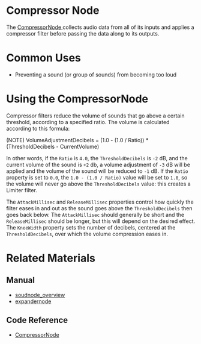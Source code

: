 # Compressor Node
The [ CompressorNode ](https://plasmaengine.github.io/PlasmaDocs/Plasma1/C++/code_reference/class_reference/compressornode.markdown) collects audio data from all of its inputs and applies a compressor filter before passing the data along to its outputs. 

# Common Uses

- Preventing a sound (or group of sounds) from becoming too loud

# Using the CompressorNode 

Compressor filters reduce the volume of sounds that go above a certain threshold, according to a specified ratio. The volume is calculated according to this formula:

(NOTE) VolumeAdjustmentDecibels = (1.0 - (1.0 / Ratio)) * (ThresholdDecibels - CurrentVolume)

In other words, if the `Ratio` is `4.0`, the `ThresholdDecibels` is `-2` dB, and the current volume of the sound is `+2` db, a volume adjustment of `-3` dB will be applied and the volume of the sound will be reduced to `-1` dB. If the `Ratio` property is set to `0.0`, the `1.0 - (1.0 / Ratio)` value will be set to `1.0`, so the volume will never go above the `ThresholdDecibels` value: this creates a Limiter filter.

The `AttackMillisec` and `ReleaseMillisec` properties control how quickly the filter eases in and out as the sound goes above the `ThresholdDecibels` then goes back below. The `AttackMillisec` should generally be short and the `ReleaseMillisec` should be longer, but this will depend on the desired effect. The `KneeWidth` property sets the number of decibels, centered at the `ThresholdDecibels`, over which the volume compression eases in. 

# Related Materials
## Manual
- [soudnode_overview](https://plasmaengine.github.io/PlasmaDocs/Plasma1/Editor/audio/soundnode/soudnode_overview.markdown)
- [expandernode](https://plasmaengine.github.io/PlasmaDocs/Plasma1/Editor/audio/soundnode/expandernode.markdown)

## Code Reference
- [ CompressorNode ](https://plasmaengine.github.io/PlasmaDocs/Plasma1/C++/code_reference/class_reference/compressornode.markdown) 

 